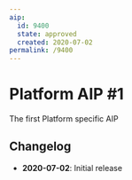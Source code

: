 ```yaml
---
aip:
  id: 9400
  state: approved
  created: 2020-07-02
permalink: /9400
---
```


# Platform AIP #1

The first Platform specific AIP


## Changelog

- **2020-07-02**: Initial release